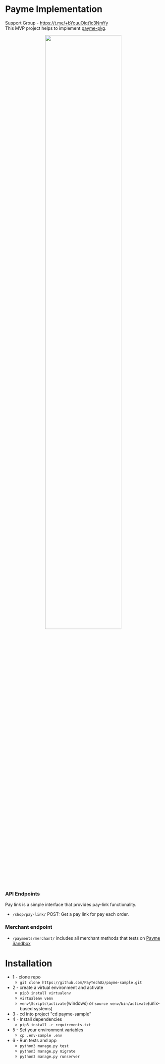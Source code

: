 # Payme Implementation

Support Group - https://t.me/+bYouuOlqt1c3NmYy <br>
This MVP project helps to implement <a href="https://github.com/PayTechUz/payme-pkg">payme-pkg</a>.

<a href="https://youtu.be/r2RO3kJVP7g">
  <p align="center">
    <img width="70%" src="https://i.postimg.cc/5NRRSHXp/homemuhammadali-Downloads-Telegram-Desktop-Closer-Li-QWYD-No-Copyright-Music-Audio-Library-Music-m4a.gif">
  </p>
</a>

### API Endpoints <br>

Pay link is a simple interface that provides pay-link functionality.

- `/shop/pay-link/` POST: Get a pay link for pay each order.

### Merchant endpoint

- `/payments/merchant/` includes all merchant methods that tests on <a href="https://test.paycom.uz/">Payme Sandbox</a>

# Installation
* 1 - clone repo 
   - ```git clone https://github.com/PayTechUz/payme-sample.git```
* 2 - create a virtual environment and activate
  - ```pip3 install virtualenv```
  - ```virtualenv venv```
  - ```venv\Scripts\activate```(windows) or ```source venv/bin/activate```(unix-based systems)
* 3 - cd into project "cd payme-sample"
* 4 - Install dependencies
  - ```pip3 install -r requirements.txt```
* 5 - Set your environment variables
  - ```cp .env-sample .env```
* 6 - Run tests and app
  - ```python3 manage.py test```
  - ```python3 manage.py migrate```
  - ```python3 manage.py runserver```
